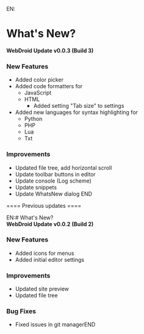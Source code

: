 EN:
# What's New?  
**WebDroid Update v0.0.3 (Build 3)**  

### New Features  
- Added color picker
- Added code formatters for
  - JavaScript
  - HTML
    - Added setting "Tab size" to settings
- Added new languages for syntax highlighting for
  - Python
  - PHP
  - Lua
  - Txt  

### Improvements  
- Updated file tree, add horizontal scroll
- Update toolbar buttons in editor
- Update console (Log scheme)
- Update snippets
- Update WhatsNew dialog
END

==== Previous updates ====

EN:# What's New?  
**WebDroid Update v0.0.2 (Build 2)**  

### New Features  
- Added icons for menus  
- Added initial editor settings  

### Improvements  
- Updated site preview  
- Updated file tree  

### Bug Fixes  
- Fixed issues in git managerEND